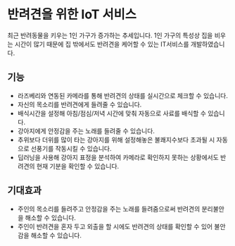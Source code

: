 # 반려견을 위한 IoT 서비스
최근 반려동물을 키우는 1인 가구가 증가하는 추세입니다. 1인 가구의 특성상 집을 비우는 시간이 많기 때문에 집 밖에서도 반려견을 케어할 수 있는 IT서비스를 개발하였습니다.

## 기능
- 라즈베리와 연동된 카메라를 통해 반려견의 상태를 실시간으로 체크할 수 있습니다.
- 자신의 목소리를 반려견에게 들려줄 수 있습니다.
- 배식시간을 설정해 아침/점심/저녁 시간에 맞춰 자동으로 사료를 배식할 수 있습니다.
- 강아지에게 안정감을 주는 노래를 들려줄 수 있습니다.
- 추위보다 더위를 많이 타는 강아지를 위해 설정해놓은 불쾌지수보다 초과될 시 자동으로 선풍기를 작동시킬 수 있습니다.
- 딥러닝을 사용해 강아지 표정을 분석하여 카메라로 확인하지 못하는 상황에서도 반려견의 현재 기분을 확인할 수 있습니다.

## 기대효과
- 주인의 목소리를 들려주고 안정감을 주는 노래를 들려줌으로써 반려견의 분리불안을 해소할 수 있습니다.
- 주인이 반려견을 혼자 두고 외출을 할 시에도 반려견의 상태를 확인할 수 있어 불안감을 해소할 수 있습니다.
